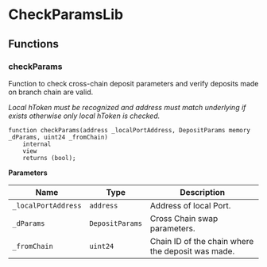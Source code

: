 # CheckParamsLib


## Functions
### checkParams

Function to check cross-chain deposit parameters and verify deposits made on branch chain are valid.

*Local hToken must be recognized and address must match underlying if exists otherwise only local hToken is checked.*


```solidity
function checkParams(address _localPortAddress, DepositParams memory _dParams, uint24 _fromChain)
    internal
    view
    returns (bool);
```
**Parameters**

|Name|Type|Description|
|----|----|-----------|
|`_localPortAddress`|`address`|Address of local Port.|
|`_dParams`|`DepositParams`|Cross Chain swap parameters.|
|`_fromChain`|`uint24`|Chain ID of the chain where the deposit was made.|


